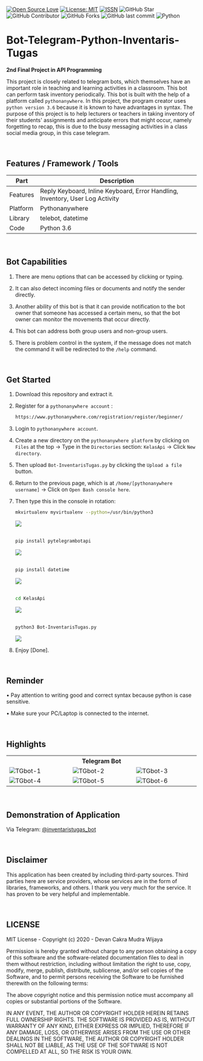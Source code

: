 [![Open Source Love](https://badges.frapsoft.com/os/v1/open-source.svg?style=flat)](https://github.com/ellerbrock/open-source-badges/)
[![License: MIT](https://img.shields.io/badge/License-MIT-blue.svg?logo=github&color=%23F7DF1E)](https://github.com/devancakra/Bot-Inventaris-Tugas-Berbasis-Python)
[![ISSN](https://img.shields.io/badge/ISSN-2686%E2%80%936099-blue.svg?logo=google-scholar&color=98FB98)](http://www.ejournal.upnjatim.ac.id/index.php/scan/article/view/2352)
![GitHub Star](https://img.shields.io/github/stars/devancakra/Bot-Inventaris-Tugas-Berbasis-Python.svg?color=FF69B4)
![GitHub Contributor](https://img.shields.io/github/contributors/devancakra/Bot-Inventaris-Tugas-Berbasis-Python.svg?color=FF8C00)
![GitHub Forks](https://img.shields.io/github/forks/devancakra/Bot-Inventaris-Tugas-Berbasis-Python.svg?color=00CED1)
![GitHub last commit](https://img.shields.io/github/last-commit/devancakra/Bot-Inventaris-Tugas-Berbasis-Python)
![Python](https://img.shields.io/badge/-Python-blue.svg?style=flat&logo=python&logoColor=white)

# Bot-Telegram-Python-Inventaris-Tugas
<strong>2nd Final Project in API Programming</strong><br>

This project is closely related to telegram bots, which themselves have an important role in teaching and learning activities in a classroom. This bot can perform task inventory periodically. This bot is built with the help of a platform called ``` pythonanywhere ```. In this project, the program creator uses ``` python version 3.6 ``` because it is known to have advantages in syntax. The purpose of this project is to help lecturers or teachers in taking inventory of their students' assignments and anticipate errors that might occur, namely forgetting to recap, this is due to the busy messaging activities in a class social media group, in this case telegram.

<br>

## Features / Framework / Tools
| Part | Description |
| --- | --- |
| Features | Reply Keyboard, Inline Keyboard, Error Handling, Inventory, User Log Activity |
| Platform | Pythonanywhere |
| Library | telebot, datetime |
| Code | Python 3.6 |

<br>

## Bot Capabilities
1. There are menu options that can be accessed by clicking or typing.
   
2. It can also detect incoming files or documents and notify the sender directly.
   
3. Another ability of this bot is that it can provide notification to the bot owner that someone has accessed a certain menu, so that the bot owner can monitor the movements that occur directly.
   
4. This bot can address both group users and non-group users.
   
5. There is problem control in the system, if the message does not match the command it will be redirected to the ``` /help ``` command.

<br>

## Get Started
1. Download this repository and extract it.
   
2. Register for a ``` pythonanywhere account ``` :<br>

   ```bash
   https://www.pythonanywhere.com/registration/register/beginner/
   ```
3. Login to ``` pythonanywhere account ```.
   
4. Create a new directory on the ``` pythonanywhere platform ``` by clicking on ``` Files ``` at the top -> Type in the ``` Directories ``` section: ``` KelasApi ``` -> Click ``` New directory ```.

5. Then upload ``` Bot-InventarisTugas.py ``` by clicking the ``` Upload a file ``` button.

6. Return to the previous page, which is at ``` /home/[pythonanywhere username] ``` -> Click on ``` Open Bash console here ```.
  
7. Then type this in the console in rotation:

   ```bash
   mkvirtualenv myvirtualenv --python=/usr/bin/python3
   ```
   <img src="https://github.com/devancakra/Bot-Inventaris-Tugas-Berbasis-Python/assets/54527592/da359630-98c8-4742-a1d8-7a2f9beb282a">
   <br><br>

   ```bash
   pip install pytelegrambotapi
   ```
   <img src="https://github.com/devancakra/Bot-Inventaris-Tugas-Berbasis-Python/assets/54527592/c452c0b8-38f6-4ca0-987d-01e28ef0c3be">
   <br><br>

   ```bash
   pip install datetime
   ```
   <img src="https://github.com/devancakra/Bot-Inventaris-Tugas-Berbasis-Python/assets/54527592/e1ce9401-ac0d-4fff-8f93-8dbb89a893a9">
   <br><br>

   ```bash
   cd KelasApi
   ```
   <img src="https://github.com/devancakra/Bot-Inventaris-Tugas-Berbasis-Python/assets/54527592/ba30f775-d385-4433-b8c5-a74b2086fc60">
   <br><br>

   ```bash
   python3 Bot-InventarisTugas.py
   ```
   <img src="https://github.com/devancakra/Bot-Inventaris-Tugas-Berbasis-Python/assets/54527592/8391e6f8-de4b-4315-942a-4570385cc763">
   <br>

8. Enjoy [Done].

<br>

## Reminder
• Pay attention to writing good and correct syntax because python is case sensitive.

• Make sure your PC/Laptop is connected to the internet.

<br>

## Highlights
<table>
<tr>
<th colspan="4">Telegram Bot</th>
</tr>
<tr>
<td width="210"><img src="https://github.com/devancakra/Bot-Inventaris-Tugas-Berbasis-Python/assets/54527592/08217f59-1fc8-4721-a67c-4d604c4286e4" alt="TGbot-1"></td>
<td width="210"><img src="https://github.com/devancakra/Bot-Inventaris-Tugas-Berbasis-Python/assets/54527592/9d5e906a-63a8-4913-97a3-1b86aabb9d0c" alt="TGbot-2"></td>
<td width="210"><img src="https://github.com/devancakra/Bot-Inventaris-Tugas-Berbasis-Python/assets/54527592/9b684607-ca9f-4764-bf34-7ccd056fda0d" alt="TGbot-3"></td>
</tr>
<tr>
<td width="210"><img src="https://github.com/devancakra/Bot-Inventaris-Tugas-Berbasis-Python/assets/54527592/cde5ec27-79ed-412e-9b4b-33d3062bc50b" alt="TGbot-4"></td>
<td width="210"><img src="https://github.com/devancakra/Bot-Inventaris-Tugas-Berbasis-Python/assets/54527592/44b7d8f9-f3a2-42dc-a1b5-23ff54899062" alt="TGbot-5"></td>
<td width="210"><img src="https://github.com/devancakra/Bot-Inventaris-Tugas-Berbasis-Python/assets/54527592/ad0936cf-e162-42c0-a6d1-9a9ae192fbd4" alt="TGbot-6"></td>
</tr>
</table>

<br>

## Demonstration of Application
Via Telegram: <a href="http://t.me/inventaristugas_bot">@inventaristugas_bot</a>

<br>

## Disclaimer
This application has been created by including third-party sources. Third parties here are service providers, whose services are in the form of libraries, frameworks, and others. I thank you very much for the service. It has proven to be very helpful and implementable.

<br>

## LICENSE
MIT License - Copyright (c) 2020 - Devan Cakra Mudra Wijaya

Permission is hereby granted without charge to any person obtaining a copy of this software and the software-related documentation files to deal in them without restriction, including without limitation the right to use, copy, modify, merge, publish, distribute, sublicense, and/or sell copies of the Software, and to permit persons receiving the Software to be furnished therewith on the following terms:

The above copyright notice and this permission notice must accompany all copies or substantial portions of the Software.

IN ANY EVENT, THE AUTHOR OR COPYRIGHT HOLDER HEREIN RETAINS FULL OWNERSHIP RIGHTS. THE SOFTWARE IS PROVIDED AS IS, WITHOUT WARRANTY OF ANY KIND, EITHER EXPRESS OR IMPLIED, THEREFORE IF ANY DAMAGE, LOSS, OR OTHERWISE ARISES FROM THE USE OR OTHER DEALINGS IN THE SOFTWARE, THE AUTHOR OR COPYRIGHT HOLDER SHALL NOT BE LIABLE, AS THE USE OF THE SOFTWARE IS NOT COMPELLED AT ALL, SO THE RISK IS YOUR OWN.
